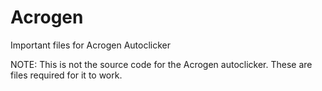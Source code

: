 # Acrogen
Important files for Acrogen Autoclicker

NOTE: This is not the source code for the Acrogen autoclicker. These are files required for it to work.
